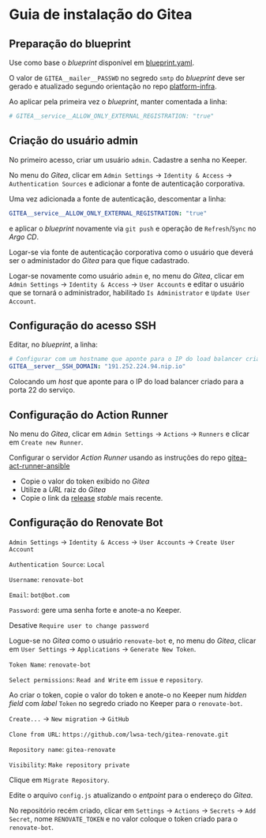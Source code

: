 # Guia de instalação do Gitea

## Preparação do blueprint

Use como base o _blueprint_ disponível em [blueprint.yaml](https://github.com/lwsa-tech/platform-tools-workloads/blob/main/staging/blueprints/forge/blueprint.yaml).

O valor de `GITEA__mailer__PASSWD` no segredo `smtp` do _blueprint_ deve ser gerado e atualizado segundo orientação no repo [platform-infra](https://github.com/lwsa-tech/platform-infra).

Ao aplicar pela primeira vez o _blueprint_, manter comentada a linha:

```yaml
# GITEA__service__ALLOW_ONLY_EXTERNAL_REGISTRATION: "true"
```

## Criação do usuário admin

No primeiro acesso, criar um usuário `admin`. Cadastre a senha no Keeper.

No menu do _Gitea_, clicar em `Admin Settings` -> `Identity & Access` -> `Authentication Sources` e adicionar a fonte de autenticação corporativa.

Uma vez adicionada a fonte de autenticação, descomentar a linha:

```yaml
GITEA__service__ALLOW_ONLY_EXTERNAL_REGISTRATION: "true"
```
e aplicar o _blueprint_ novamente via `git push` e operação de `Refresh`/`Sync` no _Argo CD_.

Logar-se via fonte de autenticação corporativa como o usuário que deverá ser o administador do _Gitea_ para que fique cadastrado.

Logar-se novamente como usuário `admin` e, no menu do _Gitea_, clicar em `Admin Settings` -> `Identity & Access` -> `User Accounts` e editar o usuário que se tornará o administrador, habilitado `Is Administrator` e `Update User Account`.

## Configuração do acesso SSH

Editar, no _blueprint_, a linha:

```yaml
# Configurar com um hostname que aponte para o IP do load balancer criado para a porta 22 do serviço
GITEA__server__SSH_DOMAIN: "191.252.224.94.nip.io"
```

Colocando um _host_ que aponte para o IP do load balancer criado para a porta 22 do serviço.

## Configuração do Action Runner

No menu do _Gitea_, clicar em `Admin Settings` -> `Actions` -> `Runners` e clicar em `Create new Runner`.

Configurar o servidor _Action Runner_ usando as instruções do repo [gitea-act-runner-ansible](https://github.com/lwsa-tech/gitea-act-runner-ansible)

- Copie o valor do token exibido no _Gitea_
- Utilize a _URL_ raiz do _Gitea_
- Copie o link da [release](https://gitea.com/gitea/act_runner/releases) _stable_ mais recente.

## Configuração do Renovate Bot

`Admin Settings` -> `Identity & Access` -> `User Accounts` -> `Create User Account`

`Authentication Source`: `Local`

`Username`: `renovate-bot`

`Email`: `bot@bot.com`

`Password`: gere uma senha forte e anote-a no Keeper.

Desative `Require user to change password`

Logue-se no _Gitea_ como o usuário `renovate-bot` e, no menu do _Gitea_, clicar em `User Settings` -> `Applications` -> `Generate New Token`.

`Token Name`: `renovate-bot`

`Select permissions`: `Read and Write` em `issue` e `repository`.

Ao criar o token, copie o valor do token e anote-o no Keeper num _hidden field_ com _label_ `Token` no segredo criado no Keeper para o `renovate-bot`.

`Create...` -> `New migration` -> `GitHub`

`Clone from URL`: `https://github.com/lwsa-tech/gitea-renovate.git`

`Repository name`: `gitea-renovate`

`Visibility`: `Make repository private`

Clique em `Migrate Repository`.

Edite o arquivo `config.js` atualizando o _entpoint_ para o endereço do _Gitea_.

No repositório recém criado, clicar em `Settings` -> `Actions` -> `Secrets` -> `Add Secret`, nome `RENOVATE_TOKEN` e no valor coloque o token criado para o `renovate-bot`.